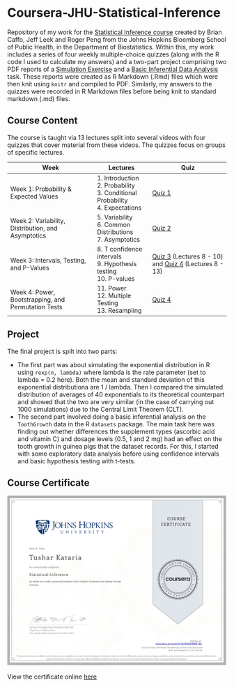 # Coursera-JHU-Statistical-Inference
Repository of my work for the [Statistical Inference course](https://www.coursera.org/learn/statistical-inference) created by Brian Caffo, Jeff Leek and Roger Peng from the Johns Hopkins Bloomberg School of Public Health, in the Department of Biostatistics. Within this, my work includes a series of four weekly multiple-choice quizzes (along with the R code I used to calculate my answers) and a two-part project comprising two PDF reports of a [Simulation Exercise](https://github.com/tk-0602/Coursera-JHU-Statistical-Inference/blob/d7f9187849cf87e7f582b5893ae60fdda5eea4d0/Project/Part%201%20-%20Simulation%20Exercise/Part_1_Simulation_Exercise.pdf) and a [Basic Inferential Data Analysis](https://github.com/tk-0602/Coursera-JHU-Statistical-Inference/blob/d7f9187849cf87e7f582b5893ae60fdda5eea4d0/Project/Part%202%20-%20Basic%20Inferential%20Data%20Analysis/Part_2_Basic_Inferential_Data_Analysis.pdf) task. These reports were created as R Markdown (.Rmd) files which were then knit using `knitr` and compiled to PDF. Similarly, my answers to the quizzes were recorded in R Markdown files before being knit to standard markdown (.md) files.

## Course Content
The course is taught via 13 lectures split into several videos with four quizzes that cover material from these videos. The quizzes focus on groups of specific lectures.

| Week | Lectures | Quiz |
| ---  |    ---   |  --- |
| Week 1: Probability & Expected Values | 1. Introduction <br> 2. Probability <br> 3. Conditional Probability <br> 4. Expectations | [Quiz 1]() |
| Week 2: Variability, Distribution, and Asymptotics | 5. Variability <br> 6. Common Distributions <br> 7. Asymptotics | [Quiz 2]() |
| Week 3: Intervals, Testing, and P-Values | 8. T confidence intervals <br> 9. Hypothesis testing <br> 10. P-values | [Quiz 3]() (Lectures 8 - 10) and [Quiz 4]() (Lectures 8 - 13) |
| Week 4: Power, Bootstrapping, and Permutation Tests | 11. Power <br> 12. Multiple Testing <br> 13. Resampling | [Quiz 4]() |

<!---
1. Introduction
2. Probability
3. Conditional Probability
4. Expectations
5. Variance
6. Common Distributions
7. Asymptotics
8. T confidence intervals
9. Hypothesis testing
10. P-values
11. Power
12. Multiple Testing
13. Resampling

Covering material from these videos, the quizzes centre around several specific lectures:

- [Quiz 1]() covers lectures 1 - 4
- [Quiz 2]() covers lectures 5 - 7
- [Quiz 3]() covers lectures 8 - 10
- [Quiz 4]() covers lectures 8 - 13
--->

## Project

The final project is spilt into two parts:

- The first part was about simulating the exponential distribution in R using `rexp(n, lambda)` where lambda is the rate parameter (set to lambda = 0.2 here). Both the mean and standard deviation of this exponential distributiona are 1 / lambda. Then I compared the simulated distribution of averages of 40 exponentials to its theoretical counterpart and showed that the two are very similar (in the case of carrying out 1000 simulations) due to the Central Limit Theorem (CLT).
- The second part involved doing a basic inferential analysis on the `ToothGrowth` data in the R `datasets` package. The main task here was finding out whether differences the supplement types (ascorbic acid and vitamin C) and dosage levels (0.5, 1 and 2 mg) had an effect on the tooth growth in guinea pigs that the dataset records. For this, I started with some exploratory data analysis before using confidence intervals and basic hypothesis testing with t-tests.

## Course Certificate

![Course Certificate](Course_Certificate.jpg)

View the certificate online [here](https://www.coursera.org/account/accomplishments/verify/D1RRREWWE15A)
